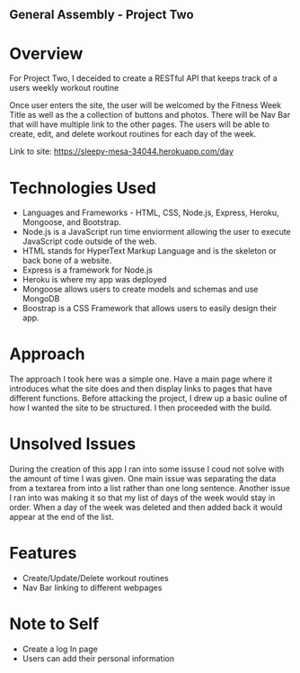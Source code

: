 ## General Assembly - Project Two

# Overview

For Project Two, I deceided to create a RESTful API that keeps track of a users weekly workout routine

Once user enters the site, the user will be welcomed by the Fitness Week Title as well as the a collection of buttons and photos. There will be Nav Bar that will have multiple link to the other pages. The users will be able to create, edit, and delete workout routines for each day of the week. 

Link to site: https://sleepy-mesa-34044.herokuapp.com/day

# Technologies Used

* Languages and Frameworks - HTML, CSS, Node.js, Express, Heroku, Mongoose, and Bootstrap.
* Node.js is a JavaScript run time enviorment allowing the user to execute JavaScript code outside of the web.
* HTML stands for HyperText Markup Language and is the skeleton  or back bone of a website.
* Express is a framework for Node.js
* Heroku is where my app was deployed
* Mongoose allows users to create models and schemas and use MongoDB
* Boostrap is a CSS Framework that allows users to easily design their app.

# Approach
The approach I took here was a simple one. Have a main page where it introduces what the site does and then display links to pages that have different functions. Before attacking the project, I drew up a basic ouline of how I wanted the site to be structured. I then proceeded with the build.

# Unsolved Issues
During the creation of this app I ran into some issuse I coud not solve with the amount of time I was given. One main issue was separating the data from a textarea from into a list rather than one long sentence. 
Another issue I ran into was making it so that my list of days of the week would stay in order. When a day of the week was deleted and then added back it would appear at the end of the list.

# Features
* Create/Update/Delete workout routines
* Nav Bar linking to different webpages

# Note to Self
* Create a log In page
* Users can add their personal information
